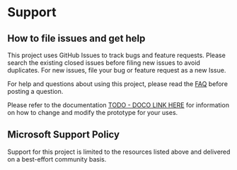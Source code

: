 # Support

## How to file issues and get help  

This project uses GitHub Issues to track bugs and feature requests. Please search the existing closed 
issues before filing new issues to avoid duplicates.  For new issues, file your bug or 
feature request as a new Issue.

For help and questions about using this project, please read the [FAQ](https://github.com/Azure/ausgovcaf-cloudsoe/wiki/FAQ) before posting a question.

Please refer to the documentation [TODO - DOCO LINK HERE](https://microsoft.com/) for information on how to change and modify the prototype for your uses.

## Microsoft Support Policy  

Support for this project is limited to the resources listed above and delivered on a best-effort community basis.

